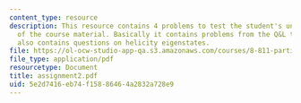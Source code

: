 ```yaml
---
content_type: resource
description: This resource contains 4 problems to test the student's understanding
  of the course material. Basically it contains problems from the Q&L textbook. It
  also contains questions on helicity eigenstates.
file: https://ol-ocw-studio-app-qa.s3.amazonaws.com/courses/8-811-particle-physics-ii-fall-2005/5e2d7416eb74f15886464a2832a728e9_assignment2.pdf
file_type: application/pdf
resourcetype: Document
title: assignment2.pdf
uid: 5e2d7416-eb74-f158-8646-4a2832a728e9
---
```

